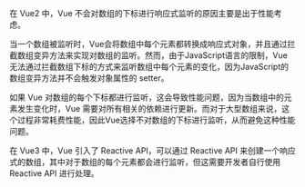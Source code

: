 在 Vue2 中，Vue 不会对数组的下标进行响应式监听的原因主要是出于性能考虑。

当一个数组被监听时，Vue会将数组中每个元素都转换成响应式对象，并且通过拦截数组变异方法来实现对数组的监听。然而，由于JavaScript语言的限制，Vue 无法通过拦截数组下标的方式来监听数组中每个元素的变化，因为JavaScript的数组变异方法并不会触发对象属性的 setter。

如果 Vue 对数组的每个下标都进行监听，这会导致性能问题，因为当数组中的元素发生变化时，Vue 需要对所有相关的依赖进行更新。而对于大型数组来说，这个过程非常耗费性能，因此Vue选择不对数组的下标进行监听，从而避免这种性能问题。

在 Vue3 中，Vue 引入了 Reactive API，可以通过 Reactive API 来创建一个响应式的数组，其中对于数组的每个元素都会进行监听，但这需要开发者自行使用 Reactive API 进行处理。